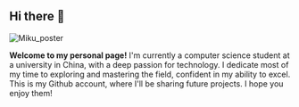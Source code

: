 ## Hi there 👋

<!--
**XuHao42/XuHao42** is a ✨ _special_ ✨ repository because its `README.md` (this file) appears on your GitHub profile.

Here are some ideas to get you started:

- 🔭 I’m currently working on ...
- 🌱 I’m currently learning ...
- 👯 I’m looking to collaborate on ...
- 🤔 I’m looking for help with ...
- 💬 Ask me about ...
- 📫 How to reach me: ...
- 😄 Pronouns: ...
- ⚡ Fun fact: ...
-->
![Miku_poster](https://github.com/user-attachments/assets/d497c12a-75db-4235-876c-ca2ac0814747)

**Welcome to my personal page!** I'm currently a computer science student at a university in China, with a deep passion for technology. I dedicate most of my time to exploring and mastering the field, confident in my ability to excel. This is my Github account, where I'll be sharing future projects. I hope you enjoy them!
